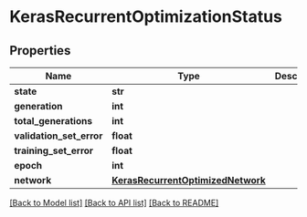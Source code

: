 # KerasRecurrentOptimizationStatus

## Properties
Name | Type | Description | Notes
------------ | ------------- | ------------- | -------------
**state** | **str** |  | [optional] 
**generation** | **int** |  | [optional] 
**total_generations** | **int** |  | [optional] 
**validation_set_error** | **float** |  | [optional] 
**training_set_error** | **float** |  | [optional] 
**epoch** | **int** |  | [optional] 
**network** | [**KerasRecurrentOptimizedNetwork**](KerasRecurrentOptimizedNetwork.md) |  | [optional] 

[[Back to Model list]](../README.md#documentation-for-models) [[Back to API list]](../README.md#documentation-for-api-endpoints) [[Back to README]](../README.md)


